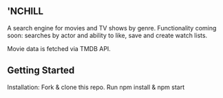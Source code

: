 ## 'NCHILL ##

A search engine for movies and TV shows by genre. Functionality coming soon: searches by actor and ability to like, save and create watch lists.

Movie data is fetched via TMDB API.

## Getting Started ##

Installation:
Fork & clone this repo.
Run npm install & npm start
